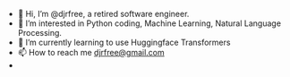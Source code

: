 - 👋 Hi, I’m @djrfree, a retired software engineer.
- 👀 I’m interested in Python coding, Machine Learning, Natural Language Processing.
- 🌱 I’m currently learning to use Huggingface Transformers
- 📫 How to reach me djrfree@gmail.com
- 

<!---
djrfree/djrfree is a ✨ special ✨ repository because its `README.md` (this file) appears on your GitHub profile.
You can click the Preview link to take a look at your changes.
--->
